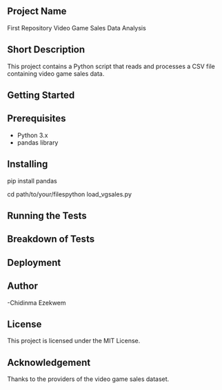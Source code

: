 ## Project Name
First Repository
Video Game Sales Data Analysis

## Short Description
This project contains a Python script that reads and processes a CSV file containing video game sales data.

 ## Getting Started

## Prerequisites
- Python 3.x
- pandas library

## Installing
pip install pandas

cd path/to/your/filespython load_vgsales.py
## Running the Tests
## Breakdown of Tests
## Deployment
## Author
-Chidinma Ezekwem
## License
This project is licensed under the MIT License.

## Acknowledgement
Thanks to the providers of the video game sales dataset.





